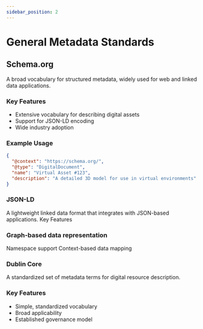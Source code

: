 ```yaml
---
sidebar_position: 2
---
```


# General Metadata Standards

## Schema.org
A broad vocabulary for structured metadata, widely used for web and linked data applications.

### Key Features
- Extensive vocabulary for describing digital assets
- Support for JSON-LD encoding
- Wide industry adoption

### Example Usage
```json
{
  "@context": "https://schema.org/",
  "@type": "DigitalDocument",
  "name": "Virtual Asset #123",
  "description": "A detailed 3D model for use in virtual environments"
}
```

### JSON-LD
A lightweight linked data format that integrates with JSON-based applications.
Key Features

### Graph-based data representation
Namespace support
Context-based data mapping

### Dublin Core
A standardized set of metadata terms for digital resource description.

### Key Features
- Simple, standardized vocabulary
- Broad applicability
- Established governance model

